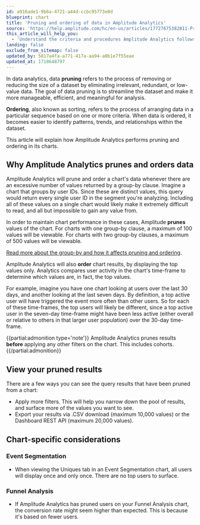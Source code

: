 ```yaml
---
id: a916ade1-9b6a-4721-a44d-ccbc95773e0d
blueprint: chart
title: 'Pruning and ordering of data in Amplitude Analytics'
source: 'https://help.amplitude.com/hc/en-us/articles/17727675382811-Pruning-and-ordering-of-data-in-Amplitude-Analytics'
this_article_will_help_you:
  - 'Understand the criteria and procedures Amplitude Analytics follows when streamlining and sorting data'
landing: false
exclude_from_sitemap: false
updated_by: 5817a4fa-a771-417a-aa94-a0b1e7f55eae
updated_at: 1718648797
---
```

In data analytics, data **pruning** refers to the process of removing or reducing the size of a dataset by eliminating irrelevant, redundant, or low-value data. The goal of data pruning is to streamline the dataset and make it more manageable, efficient, and meaningful for analysis.

**Ordering**, also known as sorting, refers to the process of arranging data in a particular sequence based on one or more criteria. When data is ordered, it becomes easier to identify patterns, trends, and relationships within the dataset.  

This article will explain how Amplitude Analytics performs pruning and ordering in its charts.

## Why Amplitude Analytics prunes and orders data

Amplitude Analytics will prune and order a chart's data whenever there are an excessive number of values returned by a group-by clause. Imagine a chart that groups by user IDs. Since these are distinct values, this query would return every single user ID in the segment you're analyzing. Including all of these values on a single chart would likely make it extremely difficult to read, and all but impossible to gain any value from.

In order to maintain chart performance in these cases, Amplitude **prunes** values of the chart. For charts with one group-by clause, a maximum of 100 values will be viewable. For charts with two group-by clauses, a maximum of 500 values will be viewable.

[Read more about the group-by and how it affects pruning and ordering](/docs/analytics/charts/group-by).

Amplitude Analytics will also **order** chart results, by displaying the top values only. Analytics compares user activity in the chart's time-frame to determine which values are, in fact, the top values.

For example, imagine you have one chart looking at users over the last 30 days, and another looking at the last seven days. By definition, a top active user will have triggered the event more often than other users. So for each of these time-frames, the top users will likely be different, since a top active user in the seven-day time-frame might have been less active (either overall or relative to others in that larger user population) over the 30-day time-frame.

{{partial:admonition type='note'}}
Amplitude Analytics prunes results **before** applying any other filters on the chart. This includes cohorts.
{{/partial:admonition}}

## View your pruned results

There are a few ways you can see the query results that have been pruned from a chart:

* Apply more filters. This will help you narrow down the pool of results, and surface more of the values you want to see.
* Export your results via .CSV download (maximum 10,000 values) or the Dashboard REST API (maximum 20,000 values).

## Chart-specific considerations

### Event Segmentation

* When viewing the Uniques tab in an Event Segmentation chart, all users will display once and only once. There are no top users to surface.

### Funnel Analysis

* If Amplitude Analytics has pruned users on your Funnel Analysis chart, the conversion rate might seem higher than expected. This is because it's based on fewer users.
